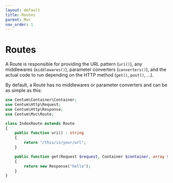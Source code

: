 ```yaml
---
layout: default
title: Routes
parent: Mvc
nav_order: 1
---
```




# Routes

A Route is responsible for providing the URL pattern (`uri()`), any middlewares (`middlewares()`), parameter converters (`converters()`), and the actual code to run depending on the HTTP method (`get()`, `post()`, ...).

By default, a Route has no middlewares or parameter converters and can be as simple as this:

```php
use Centum\Container\Container;
use Centum\Http\Request;
use Centum\Http\Response;
use Centum\Mvc\Route;

class IndexRoute extends Route
{
    public function uri() : string
    {
        return "/this/is/your/url";
    }

    public function get(Request $request, Container $container, array $params) : Response
    {
        return new Response("hello");
    }
}
```
